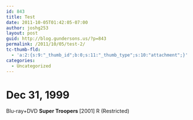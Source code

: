 ```yaml
---
id: 843
title: Test
date: 2011-10-05T01:42:05-07:00
author: joshg253
layout: post
guid: http://blog.gundersons.us/?p=843
permalink: /2011/10/05/test-2/
tc-thumb-fld:
  - 'a:2:{s:9:"_thumb_id";b:0;s:11:"_thumb_type";s:10:"attachment";}'
categories:
  - Uncategorized
---
```

<h1>Dec 31, 1999</h1>

<span class="medSprite s_medBluRay ">Blu-ray</span>+<span class="medSprite s_medDVD ">DVD</span> <strong>Super Troopers </strong>[2001] <span class="medSprite s_medR ">R (Restricted)</span>